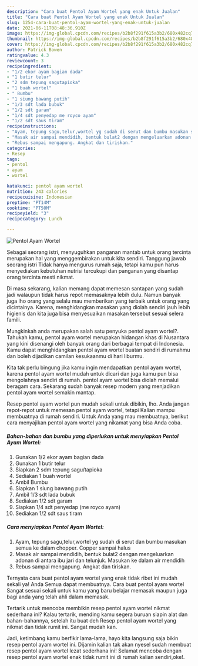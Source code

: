 ```yaml
---
description: "Cara buat Pentol Ayam Wortel yang enak Untuk Jualan"
title: "Cara buat Pentol Ayam Wortel yang enak Untuk Jualan"
slug: 1254-cara-buat-pentol-ayam-wortel-yang-enak-untuk-jualan
date: 2021-06-11T08:48:36.910Z
image: https://img-global.cpcdn.com/recipes/b2b8f291f615a3b2/680x482cq70/pentol-ayam-wortel-foto-resep-utama.jpg
thumbnail: https://img-global.cpcdn.com/recipes/b2b8f291f615a3b2/680x482cq70/pentol-ayam-wortel-foto-resep-utama.jpg
cover: https://img-global.cpcdn.com/recipes/b2b8f291f615a3b2/680x482cq70/pentol-ayam-wortel-foto-resep-utama.jpg
author: Patrick Bowen
ratingvalue: 4.3
reviewcount: 3
recipeingredient:
- "1/2 ekor ayam bagian dada"
- "1 butir telur"
- "2 sdm tepung sagutapioka"
- "1 buah wortel"
- " Bumbu"
- "1 siung bawang putih"
- "1/3 sdt lada bubuk"
- "1/2 sdt garam"
- "1/4 sdt penyedap me royco ayam"
- "1/2 sdt saus tiram"
recipeinstructions:
- "Ayam, tepung sagu,telur,wortel yg sudah di serut dan bumbu masukan semua ke dalam chopper. Copper sampai halus"
- "Masak air sampai mendidih, bentuk bulat2 dengan mengeluarkan adonan di antara ibu jari dan telunjuk. Masukan ke dalam air mendidih"
- "Rebus sampai mengapung. Angkat dan tiriskan."
categories:
- Resep
tags:
- pentol
- ayam
- wortel

katakunci: pentol ayam wortel 
nutrition: 243 calories
recipecuisine: Indonesian
preptime: "PT14M"
cooktime: "PT50M"
recipeyield: "3"
recipecategory: Lunch

---
```



![Pentol Ayam Wortel](https://img-global.cpcdn.com/recipes/b2b8f291f615a3b2/680x482cq70/pentol-ayam-wortel-foto-resep-utama.jpg)

Sebagai seorang istri, menyuguhkan panganan mantab untuk orang tercinta merupakan hal yang menggembirakan untuk kita sendiri. Tanggung jawab seorang istri Tidak hanya mengurus rumah saja, tetapi kamu pun harus menyediakan kebutuhan nutrisi tercukupi dan panganan yang disantap orang tercinta mesti nikmat.

Di masa  sekarang, kalian memang dapat memesan santapan yang sudah jadi walaupun tidak harus repot memasaknya lebih dulu. Namun banyak juga lho orang yang selalu mau memberikan yang terbaik untuk orang yang dicintainya. Karena, menghidangkan masakan yang diolah sendiri jauh lebih higienis dan kita juga bisa menyesuaikan masakan tersebut sesuai selera famili. 



Mungkinkah anda merupakan salah satu penyuka pentol ayam wortel?. Tahukah kamu, pentol ayam wortel merupakan hidangan khas di Nusantara yang kini disenangi oleh banyak orang dari berbagai tempat di Indonesia. Kamu dapat menghidangkan pentol ayam wortel buatan sendiri di rumahmu dan boleh dijadikan camilan kesukaanmu di hari liburmu.

Kita tak perlu bingung jika kamu ingin mendapatkan pentol ayam wortel, karena pentol ayam wortel mudah untuk dicari dan juga kamu pun bisa mengolahnya sendiri di rumah. pentol ayam wortel bisa diolah memalui beragam cara. Sekarang sudah banyak resep modern yang menjadikan pentol ayam wortel semakin mantap.

Resep pentol ayam wortel pun mudah sekali untuk dibikin, lho. Anda jangan repot-repot untuk memesan pentol ayam wortel, tetapi Kalian mampu membuatnya di rumah sendiri. Untuk Anda yang mau membuatnya, berikut cara menyajikan pentol ayam wortel yang nikamat yang bisa Anda coba.

<!--inarticleads1-->

##### Bahan-bahan dan bumbu yang diperlukan untuk menyiapkan Pentol Ayam Wortel:

1. Gunakan 1/2 ekor ayam bagian dada
1. Gunakan 1 butir telur
1. Siapkan 2 sdm tepung sagu/tapioka
1. Sediakan 1 buah wortel
1. Ambil  Bumbu
1. Siapkan 1 siung bawang putih
1. Ambil 1/3 sdt lada bubuk
1. Sediakan 1/2 sdt garam
1. Siapkan 1/4 sdt penyedap (me royco ayam)
1. Sediakan 1/2 sdt saus tiram




<!--inarticleads2-->

##### Cara menyiapkan Pentol Ayam Wortel:

1. Ayam, tepung sagu,telur,wortel yg sudah di serut dan bumbu masukan semua ke dalam chopper. Copper sampai halus
1. Masak air sampai mendidih, bentuk bulat2 dengan mengeluarkan adonan di antara ibu jari dan telunjuk. Masukan ke dalam air mendidih
1. Rebus sampai mengapung. Angkat dan tiriskan.




Ternyata cara buat pentol ayam wortel yang enak tidak ribet ini mudah sekali ya! Anda Semua dapat membuatnya. Cara buat pentol ayam wortel Sangat sesuai sekali untuk kamu yang baru belajar memasak maupun juga bagi anda yang telah ahli dalam memasak.

Tertarik untuk mencoba membikin resep pentol ayam wortel nikmat sederhana ini? Kalau tertarik, mending kamu segera buruan siapin alat dan bahan-bahannya, setelah itu buat deh Resep pentol ayam wortel yang nikmat dan tidak rumit ini. Sangat mudah kan. 

Jadi, ketimbang kamu berfikir lama-lama, hayo kita langsung saja bikin resep pentol ayam wortel ini. Dijamin kalian tak akan nyesel sudah membuat resep pentol ayam wortel lezat sederhana ini! Selamat mencoba dengan resep pentol ayam wortel enak tidak rumit ini di rumah kalian sendiri,oke!.


